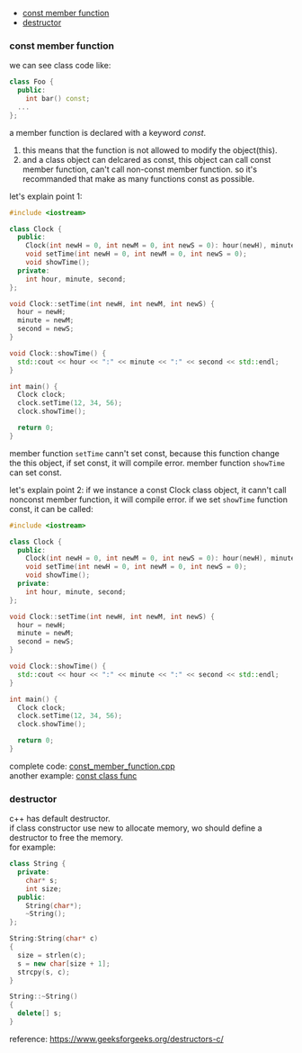 <!-- TOC -->

- [const member function](#const-member-function)
- [destructor](#destructor)

<!-- /TOC -->

<a id="markdown-const-member-function" name="const-member-function"></a>
### const member function

we can see class code like:
```cpp
class Foo {
  public:
    int bar() const;
  ...
};
```
a member function is declared with a keyword *const*.  
1. this means that the function is not allowed to modify the object(this).  
2. and a class object can delcared as const, this object can call const member function, can't call non-const member function.
so it's recommanded that make as many functions const as possible.

let's explain point 1:
```cpp
#include <iostream>

class Clock {
  public:
    Clock(int newH = 0, int newM = 0, int newS = 0): hour(newH), minute(newM), second(newS) {};
    void setTime(int newH = 0, int newM = 0, int newS = 0);
    void showTime();
  private:
    int hour, minute, second;
};

void Clock::setTime(int newH, int newM, int newS) {
  hour = newH;
  minute = newM;
  second = newS;
}

void Clock::showTime() {
  std::cout << hour << ":" << minute << ":" << second << std::endl;
}

int main() {
  Clock clock;
  clock.setTime(12, 34, 56);
  clock.showTime();

  return 0;
}
```
member function `setTime` cann't set const, because this function change the this object, if set const, it will compile error. member function `showTime` can set const.

let's explain point 2:
if we instance a const Clock class object, it cann't call nonconst member function, it will compile error. if we set `showTime` function const, it can be called:
```cpp
#include <iostream>

class Clock {
  public:
    Clock(int newH = 0, int newM = 0, int newS = 0): hour(newH), minute(newM), second(newS) {};
    void setTime(int newH = 0, int newM = 0, int newS = 0);
    void showTime();
  private:
    int hour, minute, second;
};

void Clock::setTime(int newH, int newM, int newS) {
  hour = newH;
  minute = newM;
  second = newS;
}

void Clock::showTime() {
  std::cout << hour << ":" << minute << ":" << second << std::endl;
}

int main() {
  Clock clock;
  clock.setTime(12, 34, 56);
  clock.showTime();

  return 0;
}
```
complete code: <a href="code/const_member_function.cpp">const_member_function.cpp</a>  
another example: <a href="code/constclassfunc.cpp">const class func</a>

### destructor

c++ has default destructor.  
if class constructor use new to allocate memory, wo should define a destructor to free the memory.  
for example:
```cpp
class String {
  private:
    char* s;
    int size;
  public:
    String(char*);
    ~String();
};

String:String(char* c)
{
  size = strlen(c);
  s = new char[size + 1];
  strcpy(s, c);
}

String::~String()
{
  delete[] s;
}
```
reference: <https://www.geeksforgeeks.org/destructors-c/>
